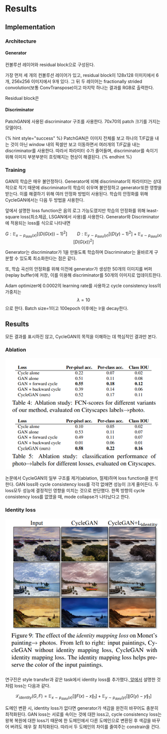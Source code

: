 # Results

## Implementation

### Architecture

#### Generator

컨볼루션 레이어와 residual block으로 구성된다.

가장 먼저 세 개의 컨볼루션 레이어가 있고, residual block이 128x128 이미지에서 6개, 256x256 이미지에서 9개 있다. 그 뒤 두 레이어는 fractionally strided convolution(보통 ConvTranspose)이고 마지막 하나는 결과를 RGB로 출력한다.

Residual block은&#x20;

#### Discriminator

PatchGAN에 사용된 discriminator 구조를 사용한다. 70x70의 patch 크기를 가지는 모델이다.

{% hint style="success" %}
PatchGAN은 이미지 전체를 보고 하나의 T/F값을 내는 것이 아닌 window 내의 픽셀만 보고 이동하면서 여러개의 T/F값을 내는 discriminator를 사용한다. 따라서 파라미터 수가 줄어들며, discriminator를 속이기 위해 이미지 부분부분이 흐릿해지는 현상이 해결된다.
{% endhint %}

### Training

GAN의 학습은 매우 불안정하다. Generator에 비해 discriminator의 파라미터는 상대적으로 적기 때문에 discriminator의 학습이 쉬우며 불안정하고 generator또한 영향을 받는다. 이를 해결하기 위해 여러 안정화 방법이 사용된다. 학습의 안정화를 위해 CycleGAN에서는 다음 두 방법을 사용한다.

앞에서 설명한 loss function은 음의 로그 가능도였지만 학습의 안정화를 위해 least-square loss(최소제곱, LSGAN에서 사용)를 사용한다. Generator와 Discriminator에 적용되는 loss를 식으로 나타내면

$$
G: \mathbb E_{x\sim p_{data}(x)}[(D(G(x))-1)^2] \qquad D:\mathbb E_{y\sim p_{data}(y)}[(D(y)-1)^2]+ \mathbb E_{x\sim p_{data}(x)}[D(G(x))^2]
$$

Generator는 discriminator가 1을 만들도록 학습하며 Discriminator는 올바르게 구분할 수 있도록 최소화한다는 점은 같다.

또, 학습 곡선의 안정화를 위해 이전에 generator가 생성한 50개의 이미지를 버퍼(replay buffer)에 저장, 이를 이용해 discriminator를 50개의 이미지로 업데이트한다.&#x20;

Adam optimizer에 0.0002의 learning rate를 사용하고 cycle consistency loss의 가중치는 $$\lambda = 10$$으로 한다. Batch size=1이고 100epoch 이후에는 lr을 decay한다.

## Results

모든 결과를 표시하진 않고, CycleGAN의 목적을 이해하는 데 핵심적인 결과만 본다.

### Ablation

![](<../.gitbook/assets/image (27).png>)

논문에서 CycleGAN의 일부 구조를 제거(ablation, 절제)하며 loss function을 분석한다. GAN loss와 cycle consistency loss를 각각 없애면 성능이 크게 줄어든다. 두 loss모두 성능에 결정적인 영향을 미치는 것으로 판단했다. 한쪽 방향의 cycle consistency loss를 없앴을 때, mode collapse가 나타났다고 한다.&#x20;

### Identity loss

![](<../.gitbook/assets/image (28).png>)

연구진은 style transfer과 같은 task에서 identity loss를 추가했다.[ 앞에서](formulation.md#additional-loss-identity-loss) 설명한 것 처럼 loss는 다음과 같다.

$$
\mathcal L_{identity}(G,F)=\mathbb E_{x\sim p_{data}(x)}[\| F(x)-x \|_1]+\mathbb E_{y\sim p_{data}(y)}[\| G(y)-y \|_1]
$$

도메인 변환 시, identity loss가 없다면 generator가 색감을 완전히 바꾸어도 충분히 최적화된다.  GAN loss는 서로를 속이는 것에 대한 loss고, cycle consistency loss는 왕복 복원에 대한 loss기 때문에 한 도메인에서 다른 도메인으로 변환된 후 색감을 바꾸어 버려도 매우 잘 최적화된다. 따라서 두 도메인의 차이를 줄여주는 constrain을 건다.
